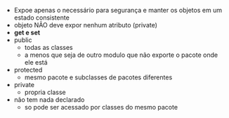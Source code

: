 - Expoe apenas o necessário para segurança e manter os objetos em um estado consistente
- objeto NÃO deve expor nenhum atributo (private)
- **get e set**
- public
  - todas as classes
  - a menos que seja de outro modulo que não exporte o pacote onde ele está
- protected
  - mesmo pacote e subclasses de pacotes diferentes
- private
  - propria classe
- não tem nada declarado
  - so pode ser acessado por classes do mesmo pacote